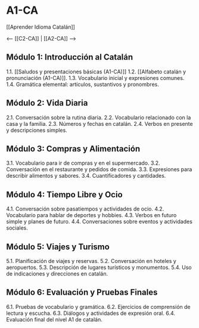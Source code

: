 # A1-CA

[[Aprender Idioma Catalán]]

<-- [[C2-CA]] | [[A2-CA]] --> 

## Módulo 1: Introducción al Catalán

1.1. [[Saludos y presentaciones básicas (A1-CA)]]
1.2. [[Alfabeto catalán y pronunciación (A1-CA)]].
1.3. Vocabulario inicial y expresiones comunes.
1.4. Gramática elemental: artículos, sustantivos y pronombres.

## Módulo 2: Vida Diaria

2.1. Conversación sobre la rutina diaria.
2.2. Vocabulario relacionado con la casa y la familia.
2.3. Números y fechas en catalán.
2.4. Verbos en presente y descripciones simples.

## Módulo 3: Compras y Alimentación

3.1. Vocabulario para ir de compras y en el supermercado.
3.2. Conversación en el restaurante y pedidos de comida.
3.3. Expresiones para describir alimentos y sabores.
3.4. Cuantificadores y cantidades.

## Módulo 4: Tiempo Libre y Ocio

4.1. Conversación sobre pasatiempos y actividades de ocio.
4.2. Vocabulario para hablar de deportes y hobbies.
4.3. Verbos en futuro simple y planes de futuro.
4.4. Conversaciones sobre eventos y actividades sociales.

## Módulo 5: Viajes y Turismo

5.1. Planificación de viajes y reservas.
5.2. Conversación en hoteles y aeropuertos.
5.3. Descripción de lugares turísticos y monumentos.
5.4. Uso de indicaciones y direcciones en catalán.

## Módulo 6: Evaluación y Pruebas Finales

6.1. Pruebas de vocabulario y gramática.
6.2. Ejercicios de comprensión de lectura y escucha.
6.3. Diálogos y actividades de expresión oral.
6.4. Evaluación final del nivel A1 de catalán.



